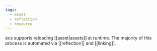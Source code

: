 ```yaml
---
tags:
  - asset
  - reflection
  - resource
---
```


ecs supports reloading [[asset|assets]] at runtime. The majority of this process is automated via [[reflection]] and [[linking]].